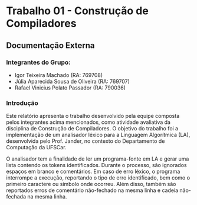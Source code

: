 # Trabalho 01 - Construção de Compiladores

## Documentação Externa

### Integrantes do Grupo:

- Igor Teixeira Machado (RA: 769708)
- Júlia Aparecida Sousa de Oliveira (RA: 769707)
- Rafael Vinicius Polato Passador (RA: 790036)

### Introdução

Este relatório apresenta o trabalho desenvolvido pela equipe composta pelos integrantes acima mencionados, como atividade avaliativa da disciplina de Construção de Compiladores. O objetivo do trabalho foi a implementação de um analisador léxico para a Linguagem Algorítmica (LA), desenvolvida pelo Prof. Jander, no contexto do Departamento de Computação da UFSCar.

O analisador tem a finalidade de ler um programa-fonte em LA e gerar uma lista contendo os tokens identificados. Durante o processo, são ignorados espaços em branco e comentários. Em caso de erro léxico, o programa interrompe a execução, reportando o tipo de erro identificado, bem como o primeiro caractere ou símbolo onde ocorreu. Além disso, também são reportados erros de comentário não-fechado na mesma linha e cadeia não-fechada na mesma linha.
